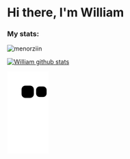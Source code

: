 # Hi there, I'm William

 ### My stats:
<img src="https://komarev.com/ghpvc/?username=menorziin&style=flat-square" alt="menorziin" /><br>

[![William  github stats](https://github-readme-stats.vercel.app/api?username=menorziin)](https://github.com/menorziin)

<!-- github workflow  -->

 ![github contribution grid snake animation](https://raw.githubusercontent.com/alexiakattah/alexiakattah/output/github-contribution-grid-snake.svg)
